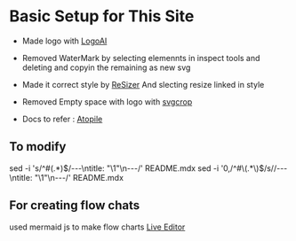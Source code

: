 # Basic Setup for This Site
- Made logo with [LogoAI](https://www.logoai.com/make)
- Removed WaterMark by selecting elemennts in inspect tools and deleting and copyin the remaining as new svg
- Made it correct style by [ReSizer](https://mediamodifier.com/svg-editor#) And slecting resize linked in style
- Removed Empty space with logo with [svgcrop](https://svgcrop.com/)

- Docs to refer : [Atopile](https://github.com/atopile/docs/)


## To modify 
sed -i 's/^#\(.*\)$/---\ntitle: "\1"\n---/' README.mdx
sed -i '0,/^#\(.*\)$/s//---\ntitle: "\1"\n---/' README.mdx

## For creating flow chats
used mermaid js to make flow charts
[Live Editor](https://mermaid.live/edi)